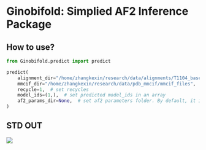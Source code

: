 # Ginobifold: Simplied AF2 Inference Package
## How to use?
```python
from Ginobifold.predict import predict

predict(
    alignment_dir="/home/zhangkexin/research/data/alignments/T1104_base",  # set alignments folder
    mmcif_dir="/home/zhangkexin/research/data/pdb_mmcif/mmcif_files",  # set pdb mmcif files folder
    recycle=1,  # set recycles
    model_ids=(1,),  # set predicted model_ids in an array
    af2_params_dir=None,  # set af2 parameters folder. By default, it is "Ginobifold/params"
)
```

## STD OUT

![](view.png)

